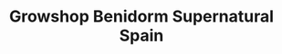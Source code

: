 ---
title: "Growshop Benidorm Supernatural Spain"
url: /benidorm/growshop-benidorm-supernatural-spain/
shop: Hanf
---